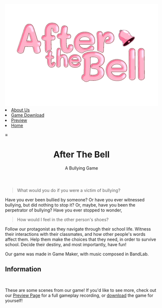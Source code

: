 <!DOCTYPE html>
<html>
<head>
<meta charset="UTF-8"/>
<meta name="description" content="Main Page for After the Bell!"/>
<meta name="viewport" content="width=device-width, initial-scale=1.0" />
<title>After the Bell | Home</title>
<link rel="icon" type="image/png" sizes="32x32" href="images/logo.png">
<link rel="stylesheet" type="text/css" href="style.css" />
<link rel="stylesheet" type="text/css" href="mobile.css" />

<script src="scripts/script.js"></script>
</head>
<body onload="changeSlide()">
<!-- nav start ! -->
<nav>
<img src="images/logo2.png" alt="After the Bell">
<li>
<a href="./about.html" target="">About Us</a>
</li>
<li>
<a href="./download.html" target="">Game Download</a>
</li>
<li>
<a href="./preview.md" target="">Preview</a>
</li>
<li>
<a href="./index.md" target="">Home</a>
</li>
<!-- <skibidi id=woof style="display:inline-block; padding:.5em; opacity:0;" onclick="pee();">&equiv;</skibidi> -->

<hamburger> &equiv; </hamburger>
</nav>
<!-- nav end ! -->
<main>
<header>
<h1>After The Bell</h1>
<aside>A Bullying Game</aside>
</header>
<article class="light"> 
<blockquote>What would you do if you were a victim of bullying?</blockquote>
</article>
<article>
<p>
Have you ever been bullied by someone? Or have you ever witnessed bullying, but did nothing to stop it? Or, maybe, have you been the perpetrator of bullying? Have you ever stopped to wonder,
</p>
<blockquote>How would I feel in the other person's shoes?</blockquote>
<p>
Follow our protagonist as they navigate through their school life. Witness their interactions with their classmates, and how other people's words affect them. Help them make the choices that they need, in order to survive school. Decide their destiny, and most importantly, have fun!
</p>
<p>Our game was made in Game Maker, with music composed in BandLab.</p>
</article>
<article class="light">



<h2 class=center>Information</h2>



<carol>
<p class=center style="opacity:0;"id="mytexty">1</p>

</carol>
<!--<button id="nextButton" onclick="changeSlide()">Next</button>-->


<p class=center>These are some scenes from our game! If you'd like to see more, check out our <a href=preview.html target="_blank">Preview Page</a> for a full gameplay recording, or <a href=download.html target="_blank">download</a> the game for yourself!</p>
</article>

</main>
</body>
<script>
</script>

</html>
